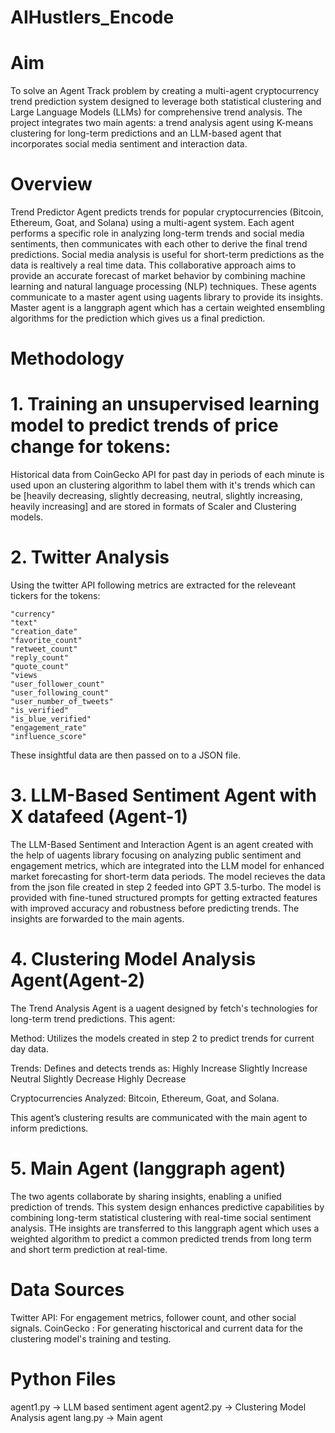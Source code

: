 # AIHustlers_Encode

# Aim

To solve an Agent Track problem by creating a multi-agent cryptocurrency trend prediction system designed to leverage both statistical clustering and Large Language Models (LLMs) for comprehensive trend analysis. The project integrates two main agents: a trend analysis agent using K-means clustering for long-term predictions and an LLM-based agent that incorporates social media sentiment and interaction data.

# Overview

Trend Predictor Agent predicts trends for popular cryptocurrencies (Bitcoin, Ethereum, Goat, and Solana) using a multi-agent system. Each agent performs a specific role in analyzing long-term trends and social media sentiments, then communicates with each other to derive the final trend predictions. Social media analysis is useful for short-term predictions as the data is realtively a real time data. This collaborative approach aims to provide an accurate forecast of market behavior by combining machine learning and natural language processing (NLP) techniques. These agents communicate to a master agent using uagents library to provide its insights. Master agent is a langgraph agent which has a certain weighted ensembling algorithms for the prediction which gives us a final prediction.

# Methodology

# 1. Training an unsupervised learning model to predict trends of price change for tokens:

  Historical data from CoinGecko API for past day in periods of each minute is used upon an clustering algorithm to label them with it's trends which can be \[heavily decreasing, slightly decreasing, neutral, slightly increasing, heavily increasing\] and are stored in formats of Scaler and Clustering models.

# 2. Twitter Analysis
Using the twitter API following metrics are extracted for the releveant tickers for the tokens:

    "currency"
    "text"
    "creation_date"
    "favorite_count"
    "retweet_count"
    "reply_count"
    "quote_count"
    "views
    "user_follower_count"
    "user_following_count"
    "user_number_of_tweets"
    "is_verified"
    "is_blue_verified"
    "engagement_rate"
    "influence_score"

  These insightful data are then passed on to a JSON file.

# 3. LLM-Based Sentiment Agent with X datafeed (Agent-1)

The LLM-Based Sentiment and Interaction Agent is an agent created with the help of uagents library focusing on analyzing public sentiment and engagement metrics, which are integrated into the LLM model for enhanced market forecasting for short-term data periods. The model recieves the data from the json file created in step 2 feeded into GPT 3.5-turbo.
The model is provided with fine-tuned structured prompts for getting extracted features with improved accuracy and robustness before predicting trends. 
The insights are forwarded to the main agents.

# 4. Clustering Model Analysis Agent(Agent-2)

The Trend Analysis Agent is a uagent designed by fetch's technologies for long-term trend predictions. This agent:

Method: Utilizes the models created in step 2 to predict trends for current day data.

Trends: Defines and detects trends as:
Highly Increase
Slightly Increase
Neutral
Slightly Decrease
Highly Decrease

Cryptocurrencies Analyzed: Bitcoin, Ethereum, Goat, and Solana.

This agent’s clustering results are communicated with the main agent to inform predictions.

# 5. Main Agent (langgraph agent)
The two agents collaborate by sharing insights, enabling a unified prediction of trends. This system design enhances predictive capabilities by combining long-term statistical clustering with real-time social sentiment analysis. THe insights are transferred to this langgraph agent which uses a weighted algorithm to predict a common predicted trends from long term and short term prediction at real-time.

# Data Sources

Twitter API: For engagement metrics, follower count, and other social signals.
CoinGecko : For generating hisctorical and current data for the clustering model's training and testing.

# Python Files

agent1.py -> LLM based sentiment agent
agent2.py -> Clustering Model Analysis agent
lang.py -> Main agent
